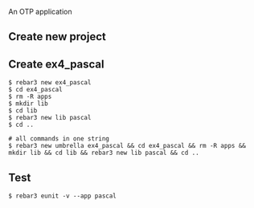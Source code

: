 An OTP application

Create new project
----	
Create ex4_pascal
----	
	$ rebar3 new ex4_pascal
	$ cd ex4_pascal
	$ rm -R apps
	$ mkdir lib
	$ cd lib
	$ rebar3 new lib pascal
	$ cd ..
	
	# all commands in one string
	$ rebar3 new umbrella ex4_pascal && cd ex4_pascal && rm -R apps && mkdir lib && cd lib && rebar3 new lib pascal && cd ..

Test
-----
	$ rebar3 eunit -v --app pascal
	
	
